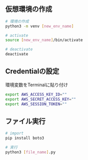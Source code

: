 
## 仮想環境の作成

```sh
# 環境の作成
python3 -m venv [new_env_name]

# activate
source [new_env_name]/bin/activate

# deactivate
deactivate
```

## Credentialの設定
環境変数をTerminalに貼り付け
```sh
export AWS_ACCESS_KEY_ID=""
export AWS_SECRET_ACCESS_KEY=""
export AWS_SESSION_TOKEN=""
```

## ファイル実行

```sh
# import 
pip install boto3

# 実行
python3 [file_name].py
```
